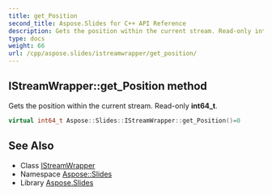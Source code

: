 ```yaml
---
title: get_Position
second_title: Aspose.Slides for C++ API Reference
description: Gets the position within the current stream. Read-only int64_t.
type: docs
weight: 66
url: /cpp/aspose.slides/istreamwrapper/get_position/
---
```

## IStreamWrapper::get_Position method


Gets the position within the current stream. Read-only **int64_t**.

```cpp
virtual int64_t Aspose::Slides::IStreamWrapper::get_Position()=0
```

## See Also

* Class [IStreamWrapper](../)
* Namespace [Aspose::Slides](../../)
* Library [Aspose.Slides](../../../)
